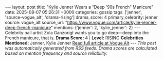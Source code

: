 --- layout: post title: "Kylie Jenner Wears a “Deep '90s French” Manicure" date: 2025-08-07 05:26:31 +0000 categories: gossip tags: ['jenner', 'source-vogue_alt', 'drama-rising'] drama_score: 4 primary_celebrity: jenner source: vogue_alt source_url: "https://www.vogue.com/article/kylie-jenner-deep-french-manicure" mentions: {'jenner': 2, 'kylie_jenner': 2} --- Celebrity nail artist Zola Ganzorigt wants you to go deep—deep into the French manicure, that is. **Drama Score:** 4 | **Level:** RISING **Celebrities Mentioned:** Jenner, Kylie Jenner [Read full article at Vogue Alt](https://www.vogue.com/article/kylie-jenner-deep-french-manicure) --- *This post was automatically generated from RSS feeds. Drama scores are calculated based on mention frequency and source reliability.*